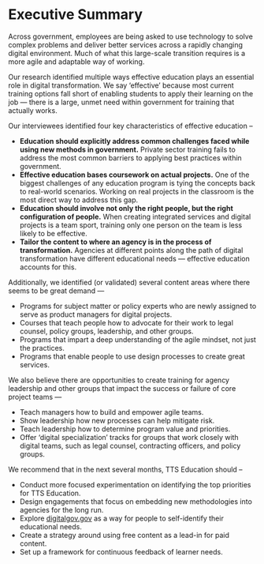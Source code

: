 # Executive Summary

Across government, employees are being asked to use technology to solve complex problems and deliver better services across a rapidly changing digital environment. Much of what this large-scale transition requires is a more agile and adaptable way of working. 

Our research identified multiple ways effective education plays an essential role in digital transformation. We say ‘effective’ because most current training options fall short of enabling students to apply their learning on the job — there is a large, unmet need within government for training that actually works. 

Our interviewees identified four key characteristics of effective education – 
- **Education should explicitly address common challenges faced while using new methods in government.** Private sector training fails to address the most common barriers to applying best practices within government. 
- **Effective education bases coursework on actual projects.** One of the biggest challenges of any education program is tying the concepts back to real-world scenarios. Working on real projects in the classroom is the most direct way to address this gap. 
- **Education should involve not only the right people, but the right configuration of people.** When creating integrated services and digital projects is a team sport, training only one person on the team is less likely to be effective.
- **Tailor the content to where an agency is in the process of transformation.** Agencies at different points along the path of digital transformation have different educational needs — effective education accounts for this. 

Additionally, we identified (or validated) several content areas where there seems to be great demand —
- Programs for subject matter or policy experts who are newly assigned to serve as product managers for digital projects.
- Courses that teach people how to advocate for their work to legal counsel, policy groups, leadership, and other groups. 
- Programs that impart a deep understanding of the agile mindset, not just the practices. 
- Programs that enable people to use design processes to create great services.

We also believe there are opportunities to create training for agency leadership and other groups that impact the success or failure of core project teams — 

- Teach managers how to build and empower agile teams. 
- Show leadership how new processes can help mitigate risk.
- Teach leadership how to determine program value and priorities. 
- Offer ‘digital specialization’ tracks for groups that work closely with digital teams, such as legal counsel, contracting officers, and policy groups.

We recommend that in the next several months, TTS Education should – 
- Conduct more focused experimentation on identifying the top priorities for TTS Education. 
- Design engagements that focus on embedding new methodologies into agencies for the long run.
- Explore [digitalgov.gov](https://www.digitalgov.gov/) as a way for people to self-identify their educational needs. 
- Create a strategy around using free content as a lead-in for paid content. 
- Set up a framework for continuous feedback of learner needs. 
